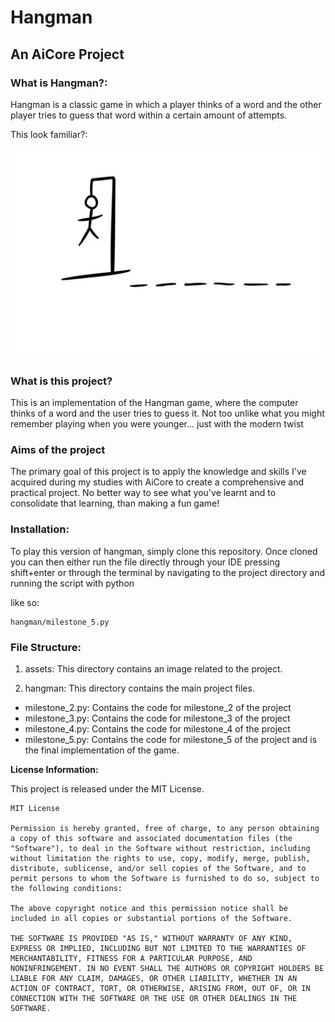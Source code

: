 # __Hangman__

## __An AiCore Project__

### __What is Hangman?:__
 Hangman is a classic game in which a player thinks of a word and the other player tries to guess that word within a certain amount of attempts.

This look familiar?: 

 ![you may remember something like this from your childhood](assets/hangman_drawing.jpeg)
 
### __What is this project?__
This is an implementation of the Hangman game, where the computer thinks of a word and the user tries to guess it. Not too unlike what you might remember playing when you were younger... just with the modern twist 

### __Aims of the project__
The primary goal of this project is to apply the knowledge and skills I've acquired during my studies with AiCore to create a comprehensive and practical project. No better way to see what you've learnt and to consolidate that learning, than making a fun game! 

### Installation:
To play this version of hangman, simply clone this repository. Once cloned you can then either run the file directly through your IDE pressing shift+enter or through the terminal by navigating to the project directory and running the script with python

like so:

    hangman/milestone_5.py  


### File Structure: 

1. assets: This directory contains an image related to the project.

2. hangman: This directory contains the main project files.

- milestone_2.py: Contains the code for milestone_2 of the project
- milestone_3.py: Contains the code for milestone_3 of the project
- milestone_4.py: Contains the code for milestone_4 of the project
- milestone_5.py: Contains the code for milestone_5 of the project and is the final implementation of the game.


__License Information:__

This project is released under the MIT License.

    MIT License

    Permission is hereby granted, free of charge, to any person obtaining a copy of this software and associated documentation files (the "Software"), to deal in the Software without restriction, including without limitation the rights to use, copy, modify, merge, publish, distribute, sublicense, and/or sell copies of the Software, and to permit persons to whom the Software is furnished to do so, subject to the following conditions:

    The above copyright notice and this permission notice shall be included in all copies or substantial portions of the Software.

    THE SOFTWARE IS PROVIDED "AS IS," WITHOUT WARRANTY OF ANY KIND, EXPRESS OR IMPLIED, INCLUDING BUT NOT LIMITED TO THE WARRANTIES OF MERCHANTABILITY, FITNESS FOR A PARTICULAR PURPOSE, AND NONINFRINGEMENT. IN NO EVENT SHALL THE AUTHORS OR COPYRIGHT HOLDERS BE LIABLE FOR ANY CLAIM, DAMAGES, OR OTHER LIABILITY, WHETHER IN AN ACTION OF CONTRACT, TORT, OR OTHERWISE, ARISING FROM, OUT OF, OR IN CONNECTION WITH THE SOFTWARE OR THE USE OR OTHER DEALINGS IN THE SOFTWARE.

